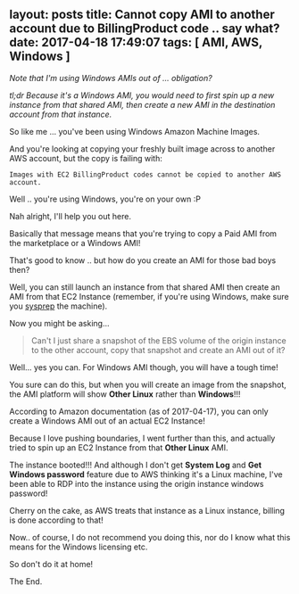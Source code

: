 layout: posts
title: Cannot copy AMI to another account due to BillingProduct code .. say what?
date: 2017-04-18 17:49:07
tags: [ AMI, AWS, Windows ]
---

*Note that I'm using Windows AMIs out of ... obligation?*

*tl;dr Because it's a Windows AMI, you would need to first spin up a new instance from that shared AMI, then create a new AMI in the destination account from that instance.*

So like me ... you've been using Windows Amazon Machine Images.

And you're looking at copying your freshly built image across to another AWS account, but the copy is failing with:

    Images with EC2 BillingProduct codes cannot be copied to another AWS account.

Well .. you're using Windows, you're on your own :P

Nah alright, I'll help you out here.

Basically that message means that you're trying to copy a Paid AMI from the marketplace or a Windows AMI!


That's good to know .. but how do you create an AMI for those bad boys then?

Well, you can still launch an instance from that shared AMI then create an AMI from that EC2 Instance (remember, if you're using Windows, make sure you [sysprep](http://docs.aws.amazon.com/AWSEC2/latest/WindowsGuide/ami-create-standard.html) the machine).


Now you might be asking... 

> Can't I just share a snapshot of the EBS volume of the origin instance to the other account, copy that snapshot and create an AMI out of it?

Well... yes you can. For Windows AMI though, you will have a tough time!

You sure can do this, but when you will create an image from the snapshot, the AMI platform will show **Other Linux** rather than **Windows**!!!

According to Amazon documentation (as of 2017-04-17), you can only create a Windows AMI out of an actual EC2 Instance!



Because I love pushing boundaries, I went further than this, and actually tried to spin up an EC2 Instance from that **Other Linux** AMI.

The instance booted!!! And although I don't get **System Log** and **Get Windows password** feature due to AWS thinking it's a Linux machine, I've been able to RDP into the instance using the origin instance windows password!

Cherry on the cake, as AWS treats that instance as a Linux instance, billing is done according to that!


Now.. of course, I do not recommend you doing this, nor do I know what this means for the Windows licensing etc.

So don't do it at home!

The End.
